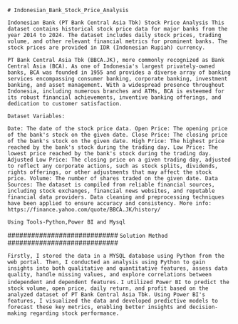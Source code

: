 `# Indonesian_Bank_Stock_Price_Analysis`

`Indonesian Bank (PT Bank Central Asia Tbk) Stock Price Analysis This dataset contains historical stock price data for major banks from the year 2014 to 2024. The dataset includes daily stock prices, trading volume, and other relevant financial metrics for prominent banks. The stock prices are provided in IDR (Indonesian Rupiah) currency.`

`PT Bank Central Asia Tbk (BBCA.JK), more commonly recognized as Bank Central Asia (BCA). As one of Indonesia's largest privately-owned banks, BCA was founded in 1955 and provides a diverse array of banking services encompassing consumer banking, corporate banking, investment banking, and asset management. With a widespread presence throughout Indonesia, including numerous branches and ATMs, BCA is esteemed for its robust financial achievements, inventive banking offerings, and dedication to customer satisfaction.`

`Dataset Variables:`

`Date: The date of the stock price data. Open Price: The opening price of the bank's stock on the given date. Close Price: The closing price of the bank's stock on the given date. High Price: The highest price reached by the bank's stock during the trading day. Low Price: The lowest price reached by the bank's stock during the trading day. Adjusted Low Price: The closing price on a given trading day, adjusted to reflect any corporate actions, such as stock splits, dividends, rights offerings, or other adjustments that may affect the stock price. Volume: The number of shares traded on the given date. Data Sources: The dataset is compiled from reliable financial sources, including stock exchanges, financial news websites, and reputable financial data providers. Data cleaning and preprocessing techniques have been applied to ensure accuracy and consistency. More info: https://finance.yahoo.com/quote/BBCA.JK/history/`

`Using Tools-Python,Power BI and Mysql`

############################
`Solution Method`
############################


`Firstly, I stored the data in a MYSQL database using Python from the web portal. Then, I conducted an analysis using Python to gain insights into both qualitative and quantitative features, assess data quality, handle missing values, and explore correlations between independent and dependent features.`
`I utilized Power BI to predict the stock volume, open price, daily return, and profit based on the analyzed dataset of PT Bank Central Asia Tbk. Using Power BI's features, I visualized the data and developed predictive models to forecast these key metrics, enabling better insights and decision-making regarding stock performance.`
